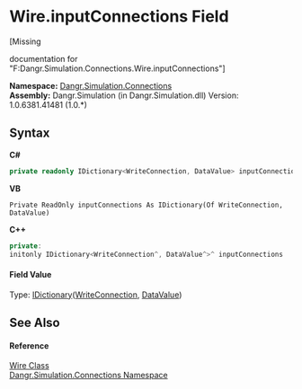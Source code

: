 # Wire.inputConnections Field
 

\[Missing <summary> documentation for "F:Dangr.Simulation.Connections.Wire.inputConnections"\]

**Namespace:**&nbsp;<a href="N_Dangr_Simulation_Connections">Dangr.Simulation.Connections</a><br />**Assembly:**&nbsp;Dangr.Simulation (in Dangr.Simulation.dll) Version: 1.0.6381.41481 (1.0.*)

## Syntax

**C#**<br />
``` C#
private readonly IDictionary<WriteConnection, DataValue> inputConnections
```

**VB**<br />
``` VB
Private ReadOnly inputConnections As IDictionary(Of WriteConnection, DataValue)
```

**C++**<br />
``` C++
private:
initonly IDictionary<WriteConnection^, DataValue^>^ inputConnections
```


#### Field Value
Type: <a href="http://msdn2.microsoft.com/en-us/library/s4ys34ea" target="_blank">IDictionary</a>(<a href="T_Dangr_Simulation_Connections_WriteConnection">WriteConnection</a>, <a href="T_Dangr_Simulation_Types_DataValue">DataValue</a>)

## See Also


#### Reference
<a href="T_Dangr_Simulation_Connections_Wire">Wire Class</a><br /><a href="N_Dangr_Simulation_Connections">Dangr.Simulation.Connections Namespace</a><br />
